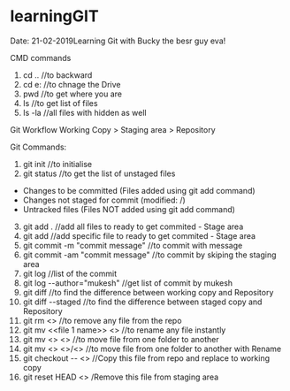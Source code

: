 # learningGIT

Date: 21-02-2019Learning Git with Bucky the besr guy eva!

CMD commands
1. cd .. //to backward
2. cd e: //to chnage the Drive
3. pwd //to get where you are
4. ls //to get list of files
5. ls -la //all files with hidden as well


Git Workflow
Working Copy > Staging area > Repository

Git Commands:
1. git init //to initialise  
2. git status //to get the list of unstaged files
 - Changes to be committed (Files added using git add command)
 - Changes not staged for commit (modified: </filenname>/) 
 - Untracked files (Files NOT added using git add command) 
3. git add . //add all files to ready to get commited - Stage area
4. git add <file name> //add specific file to ready to get commited - Stage area
5. git commit -m "commit message" //to commit with message
6. git commit -am "commit message" //to commit by skiping the staging area 
7. git log //list of the commit 
8. git log --author="mukesh" //get list of commit by mukesh
9. git diff //to find the difference between working copy and Repository
10. git diff --staged //to find the difference between staged copy and Repository
11. git rm <<file name>> //to remove any file from the repo
12. git mv <<file 1 name>> <<rename file name>> //to rename any file instantly
13. git mv <<file name>> <<Folder name>> //to move file from one folder to another
14. git mv <<file name>> <<Folder name>>/<<rename file name>> //to move file from one folder to another with Rename
15. git checkout -- <<file name>> //Copy this file from repo and replace to working copy
16. git reset HEAD <<file name>> /Remove this file from staging area

